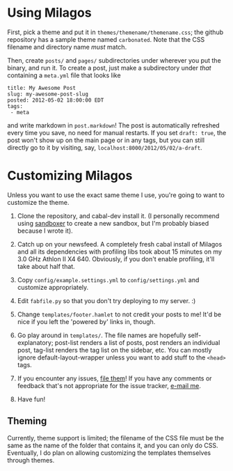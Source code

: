 # Using Milagos

First, pick a theme and put it in `themes/themename/themename.css`; the github repository has a sample theme named `carbonated`. Note that the CSS filename and directory name *must* match.

Then, create `posts/` and `pages/` subdirectories under wherever you put the binary, and run it. To create a post, just make a subdirectory under *that* containing a `meta.yml` file that looks like

    title: My Awesome Post
    slug: my-awesome-post-slug
    posted: 2012-05-02 18:00:00 EDT
    tags:
     - meta

and write markdown in `post.markdown`! The post is automatically refreshed every time you save, no need for manual restarts. If you set `draft: true`, the post won't show up on the main page or in any tags, but you can still directly go to it by visiting, say, `localhost:8000/2012/05/02/a-draft`.

# Customizing Milagos

Unless you want to use the exact same theme I use, you're going to
want to customize the theme.

1. Clone the repository, and cabal-dev install it. (I personally recommend using [sandboxer](https://github.com/veinor/sandboxer) to create a new sandbox, but I'm probably biased because I wrote it).

2. Catch up on your newsfeed. A completely fresh cabal install of Milagos and all its dependencies with profiling libs took about 15 minutes on my 3.0 GHz Athlon II X4 640. Obviously, if you don't enable profiling, it'll take about half that.

3. Copy `config/example.settings.yml` to `config/settings.yml` and customize appropriately.

4. Edit `fabfile.py` so that you don't try deploying to my server. :)

5. Change `templates/footer.hamlet` to not credit your posts to me! It'd be nice if you left the 'powered by' links in, though.

5. Go play around in `templates/`. The file names are hopefully self-explanatory; post-list renders a list of posts, post renders an individual post, tag-list renders the tag list on the sidebar, etc. You can mostly ignore default-layout-wrapper unless you want to add stuff to the `<head>` tags.

6. If you encounter any issues, [file them](https://github.com/veinor/milagos)! If you have any comments or feedback that's not appropriate for the issue tracker, [e-mail me](mailto:phurst@amateurtopologist.com).

7. Have fun!

## Theming

Currently, theme support is limited; the filename of the
CSS file must be the same as the name of the folder that contains it,
and you can only do CSS. Eventually, I do plan on allowing customizing
the templates themselves through themes.

